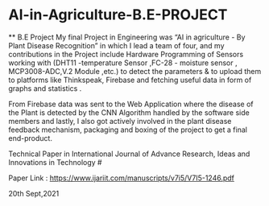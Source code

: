 # AI-in-Agriculture-B.E-PROJECT
** B.E Project My final Project in Engineering was “AI in agriculture - By Plant Disease Recognition” in which I lead a team of four, and my contributions in the Project include Hardware Programming of Sensors working with (DHT11 -temperature Sensor ,FC-28 - moisture sensor , MCP3008-ADC,V.2 Module ,etc.) to detect the parameters &amp; to upload them to platforms like Thinkspeak, Firebase and fetching useful data in form of graphs and statistics . 

From Firebase data was sent to the Web Application where the disease of the Plant is detected by the CNN Algorithm handled by the software side members and lastly, I also got actively involved in the plant disease feedback mechanism, packaging and boxing of the project to get a final end-product. 


Technical Paper in International Journal of Advance Research, Ideas and Innovations in Technology #

Paper Link : https://www.ijariit.com/manuscripts/v7i5/V7I5-1246.pdf

20th Sept,2021 
